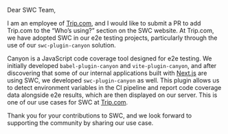 Dear SWC Team,

I am an employee of [Trip.com](https://www.trip.com), and I would like to submit a PR to add Trip.com to the “Who’s using?” section on the SWC website. At Trip.com, we have adopted SWC in our e2e testing projects, particularly through the use of our `swc-plugin-canyon` solution.

Canyon is a JavaScript code coverage tool designed for e2e testing. We initially developed `babel-plugin-canyon` and `vite-plugin-canyon`, and after discovering that some of our internal applications built with [Next.js](https://nextjs.org) are using SWC, we developed `swc-plugin-canyon` as well. This plugin allows us to detect environment variables in the CI pipeline and report code coverage data alongside e2e results, which are then displayed on our server. This is one of our use cases for SWC at [Trip.com](https://www.trip.com).

Thank you for your contributions to SWC, and we look forward to supporting the community by sharing our use case.
